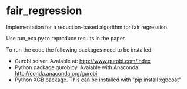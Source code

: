 # fair_regression
Implementation for a reduction-based algorithm for fair regression.

Use run_exp.py to reproduce results in the paper.

To run the code the following packages need to be installed:
- Gurobi solver. Avaiable at: http://www.gurobi.com/index
- Python package gurobipy. Avaiable with Anaconda: http://conda.anaconda.org/gurobi
- Python XGB package. This can be installed with "pip install xgboost"
